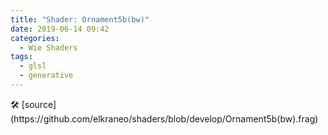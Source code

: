 ```yaml
---
title: "Shader: Ornament5b(bw)"
date: 2019-06-14 09:42
categories:
  - Wie Shaders
tags:
  - glsl
  - generative
---
```


<section>
	<canvas class="glslCanvas" data-fragment-url="https://raw.githubusercontent.com/elkraneo/shaders/develop/Ornament5b(bw).frag">
	</canvas>
</section>
🛠 [source](https://github.com/elkraneo/shaders/blob/develop/Ornament5b(bw).frag)